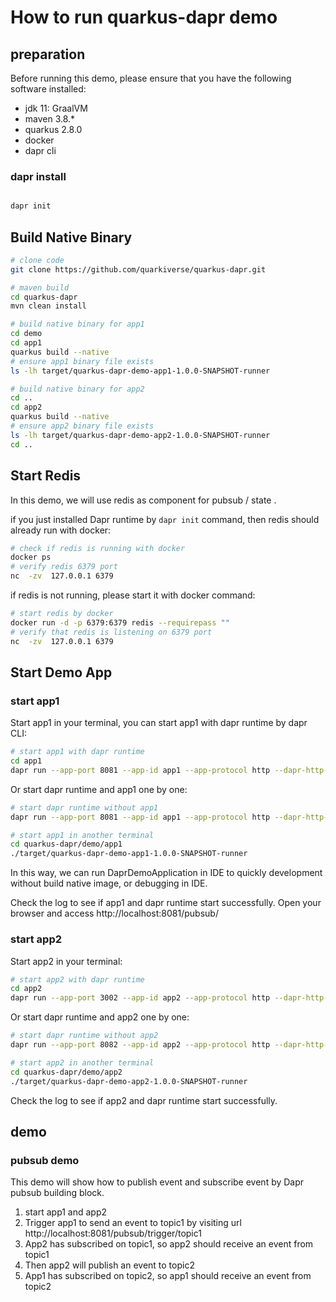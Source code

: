 # How to run quarkus-dapr demo

## preparation

Before running this demo, please ensure that you have the following software installed:

- jdk 11: GraalVM
- maven 3.8.*
- quarkus 2.8.0
- docker
- dapr cli

### dapr install

```bash

dapr init

```

## Build Native Binary

```bash
# clone code
git clone https://github.com/quarkiverse/quarkus-dapr.git

# maven build
cd quarkus-dapr
mvn clean install

# build native binary for app1
cd demo
cd app1
quarkus build --native
# ensure app1 binary file exists
ls -lh target/quarkus-dapr-demo-app1-1.0.0-SNAPSHOT-runner

# build native binary for app2
cd ..
cd app2
quarkus build --native
# ensure app2 binary file exists
ls -lh target/quarkus-dapr-demo-app2-1.0.0-SNAPSHOT-runner
cd ..
```

## Start Redis 

In this demo, we will use redis as component for pubsub / state . 

if you just installed Dapr runtime by `dapr init` command, then redis should already run with docker:

```bash
# check if redis is running with docker
docker ps
# verify redis 6379 port
nc  -zv  127.0.0.1 6379
```

if redis is not running, please start it with docker command:

```bash
# start redis by docker
docker run -d -p 6379:6379 redis --requirepass ""
# verify that redis is listening on 6379 port
nc  -zv  127.0.0.1 6379
```

## Start Demo App

### start app1

Start app1 in your terminal, you can start app1 with dapr runtime by dapr CLI:

```bash
# start app1 with dapr runtime
cd app1
dapr run --app-port 8081 --app-id app1 --app-protocol http --dapr-http-port 3501 --dapr-grpc-port 50001 -- target/quarkus-dapr-demo-app1-1.0.0-SNAPSHOT-runner
```

Or start dapr runtime and app1 one by one:

```bash
# start dapr runtime without app1
dapr run --app-port 8081 --app-id app1 --app-protocol http --dapr-http-port 3501 --dapr-grpc-port 50001 --components-path=./components

# start app1 in another terminal
cd quarkus-dapr/demo/app1
./target/quarkus-dapr-demo-app1-1.0.0-SNAPSHOT-runner
```

In this way, we can run DaprDemoApplication in IDE to quickly development without build native image, or debugging in IDE.

Check the log to see if app1 and dapr runtime start successfully. Open your browser and access http://localhost:8081/pubsub/ 

### start app2

Start app2 in your terminal:

```bash
# start app2 with dapr runtime
cd app2
dapr run --app-port 3002 --app-id app2 --app-protocol http --dapr-http-port 3502 --dapr-grpc-port 50002 -- target/quarkus-dapr-demo-app2-1.0.0-SNAPSHOT-runner
```

Or start dapr runtime and app2 one by one:

```bash
# start dapr runtime without app2
dapr run --app-port 8082 --app-id app2 --app-protocol http --dapr-http-port 3502 --dapr-grpc-port 50002 --components-path=./components

# start app2 in another terminal
cd quarkus-dapr/demo/app2
./target/quarkus-dapr-demo-app2-1.0.0-SNAPSHOT-runner
```

Check the log to see if app2 and dapr runtime start successfully.

## demo

### pubsub demo

This demo will show how to publish event and subscribe event by Dapr pubsub building block.

1. start app1 and app2
2. Trigger app1 to send an event to topic1 by visiting url http://localhost:8081/pubsub/trigger/topic1 
3. App2 has subscribed on topic1, so app2 should receive an event from topic1
4. Then app2 will publish an event to topic2 
5. App1 has subscribed on topic2, so app1 should receive an event from topic2